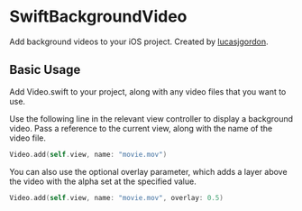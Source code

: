 # SwiftBackgroundVideo
Add background videos to your iOS project. Created by [lucasjgordon](https://twitter.com/lucasjgordon).

## Basic Usage
Add Video.swift to your project, along with any video files that you want to use.

Use the following line in the relevant view controller to display a background video. Pass a reference to the current view, along with the name of the video file.

````swift
Video.add(self.view, name: "movie.mov")
````

You can also use the optional overlay parameter, which adds a layer above the video with the alpha set at the specified value.

````swift
Video.add(self.view, name: "movie.mov", overlay: 0.5)
````